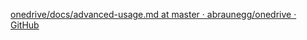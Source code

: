 [onedrive/docs/advanced-usage.md at master · abraunegg/onedrive · GitHub](https://github.com/abraunegg/onedrive/blob/master/docs/advanced-usage.md#upload-data-from-the-local-onedrive-folder-to-a-specific-location-on-onedrive)
